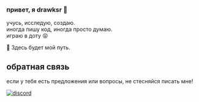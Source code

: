 ### привет, я drawksr 👋

учусь, исследую, создаю.  
иногда пишу код, иногда просто думаю.  
играю в доту 😝

📍 Здесь будет мой путь.

## обратная связь

если у тебя есть предложения или вопросы, не стесняйся писать мне!

[![discord](https://img.shields.io/badge/discord-drawksr-blue)](https://discord.com/users/1016250061937721355)
